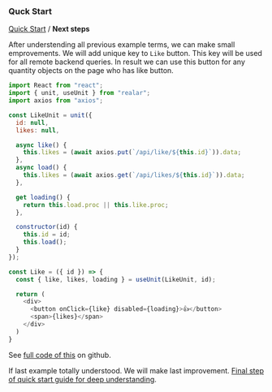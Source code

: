 ### Quck Start

[Quick Start](./quick-start.md) / **Next steps**

After understending all previous example terms, we can make small emprovements. We will add unique key to `Like` button. This key will be used for all remote backend queries. In result we can use this button for any quantity objects on the page who has like button.

```javascript
import React from "react";
import { unit, useUnit } from "realar";
import axios from "axios";

const LikeUnit = unit({
  id: null,
  likes: null,

  async like() {
    this.likes = (await axios.put(`/api/like/${this.id}`)).data;
  },
  async load() {
    this.likes = (await axios.get(`/api/likes/${this.id}`)).data;
  },

  get loading() {
    return this.load.proc || this.like.proc;
  },

  constructor(id) {
    this.id = id;
    this.load();
  }
});

const Like = ({ id }) => {
  const { like, likes, loading } = useUnit(LikeUnit, id);

  return (
    <div>
      <button onClick={like} disabled={loading}>👍</button>
      <span>{likes}</span>
    </div>
  )
}
```
See [full code of this](https://github.com/realar-project/realar-quick-start-like-example-2) on github.

If last example totally understood. We will make last improvement. [Final step of quick start guide for deep understanding](./quick-start-final.md).












